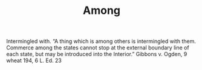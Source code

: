 ---
title: Among
letter: A
permalink: "/definitions/among.html"
body: Intermingled with. “A thing which is among others is intermingled with them.
  Commerce among the states cannot stop at the external boundary line of each state,
  but may be introduced into the Interior.” Gibbons v. Ogden, 9 wheat 194, 6 L. Ed.
  23
published_at: '2018-07-07'
layout: post
---